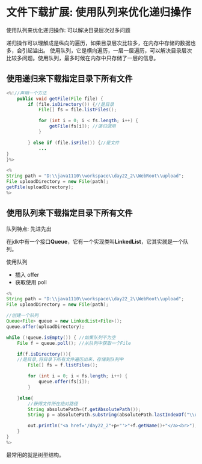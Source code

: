 # 文件下载扩展: 使用队列来优化递归操作

使用队列来优化递归操作: 可以解决目录层次过多问题

递归操作可以理解成是纵向的遍历，如果目录层次比较多，在内存中存储的数据也多，会引起溢出。
使用队列，它是横向遍历，一层一层遍历，可以解决目录层次比较多问题。使用队列，最多时候在内存中只存储了一层的信息。

## 使用递归来下载指定目录下所有文件

```java
<%!//声明一个方法
    public void getFile(File file) {
        if (file.isDirectory()) {//是目录
            File[] fs = file.listFiles();

            for (int i = 0; i < fs.length; i++) {
                getFile(fs[i]); //递归调用
            }

        } else if (file.isFile()) {//是文件
            ...
}
}%>

<%
String path = "D:\\java1110\\workspace\\day22_2\\WebRoot\\upload";
File uploadDirectory = new File(path);
getFile(uploadDirectory);
%>
```

## 使用队列来下载指定目录下所有文件

队列特点: 先进先出

在jdk中有一个接口**Queue**，它有一个实现类叫**LinkedList**，它其实就是一个队列。

使用队列

* 插入 offer  
* 获取使用 poll

```java
<%
String path = "D:\\java1110\\workspace\\day22_2\\WebRoot\\upload";
File uploadDirectory = new File(path);

//创建一个队列
Queue<File> queue = new LinkedList<File>();
queue.offer(uploadDirectory);

while (!queue.isEmpty()) { //如果队列不为空
    File f = queue.poll(); //从队列中获取一个File

    if(f.isDirectory()){
    //是目录,将目录下所有文件遍历出来，存储到队列中
        File[] fs = f.listFiles();

        for (int i = 0; i < fs.length; i++) {
            queue.offer(fs[i]);
        }

    }else{
        //获得文件所在绝对路径
        String absolutePath=(f.getAbsolutePath());
        String p = absolutePath.substring(absolutePath.lastIndexOf("\\upload"));

        out.println("<a href='/day22_2"+p+"'>"+f.getName()+"</a><br>");
    }
}
%>
```

最常用的就是树型结构。
